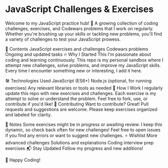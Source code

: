 # JavaScript Challenges & Exercises
Welcome to my JavaScript practice hub! 🚀
A growing collection of coding challenges, exercises, and Codewars problems that I work on regularly. Whether you're brushing up your skills or tackling new problems, you'll find a variety of challenges to test your JavaScript prowess.

📂 Contents
JavaScript exercises and challenges
Codewars problems
Ongoing and updated tasks
🔥 Why I Started This
I'm passionate about coding and learning continuously. This repo is my personal sandbox where I attempt new challenges, solve problems, and improve my JavaScript skills. Every time I encounter something new or interesting, I add it here.

🛠️ Technologies Used
JavaScript (ES6+)
Node.js (optional, for running exercises)
Any relevant libraries or tools as needed
📌 How I Work
I regularly update this repo with new exercises and challenges.
Each exercise is my attempt to solve or understand the problem.
Feel free to fork, use, or contribute if you'd like!
🚧 Contributing
Want to contribute? Great! Pull requests and suggestions are welcome. Please keep exercises organized and labeled for clarity.

📝 Notes
Some exercises might be in progress or awaiting review.
I keep this dynamic, so check back often for new challenges!
Feel free to open issues if you find any errors or want to suggest new challenges.
⭐ Wishlist
More advanced challenges
Solutions and explanations
Coding interview prep exercises
📬 Stay Updated
Follow my progress and new additions!

🏁 Happy Coding!